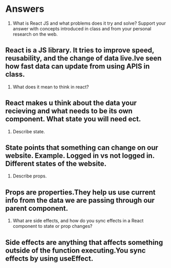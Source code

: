 # Answers

1. What is React JS and what problems does it try and solve? Support your answer with concepts introduced in class and from your personal research on the web.

## React is a JS library. It tries to improve speed, reusability, and the change of data live.Ive seen how fast data can update from using APIS in class.

1. What does it mean to think in react?

## React makes u think about the data your recieving and what needs to be its own component. What state you will need ect. 


1. Describe state.

## State points that something can change on our website. Example. Logged in vs not logged in. Different states of the website. 

1. Describe props.

## Props are properties.They help us use current info from the data we are passing through our parent component.

1. What are side effects, and how do you sync effects in a React component to state or prop changes?


## Side effects are anything that affects something outside of the function executing.You sync effects by using useEffect.